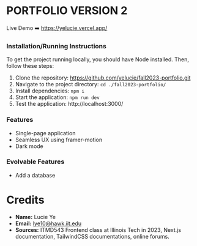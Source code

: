 # PORTFOLIO VERSION 2

Live Demo ➡️ https://yelucie.vercel.app/

### Installation/Running Instructions
To get the project running locally, you should have Node installed. Then, follow these steps:
1. Clone the repository: https://github.com/yelucie/fall2023-portfolio.git
2. Navigate to the project directory: `cd ./fall2023-portfolio/`
3. Install dependencies: `npm i`
4. Start the application: `npm run dev`
5. Test the application: http://localhost:3000/

### Features
- Single-page application
- Seamless UX using framer-motion
- Dark mode

### Evolvable Features
- Add a database

# Credits
- **Name:** Lucie Ye
- **Email:** lye10@hawk.iit.edu
- **Sources:** ITMD543 Frontend class at Illinois Tech in 2023, Next.js documentation, TailwindCSS documentations, online forums.

